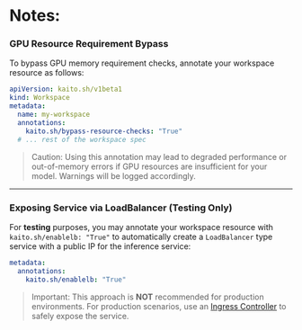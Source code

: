 # Notes:

### GPU Resource Requirement Bypass
To bypass GPU memory requirement checks, annotate your workspace resource as follows:
```yaml
apiVersion: kaito.sh/v1beta1
kind: Workspace
metadata:
  name: my-workspace
  annotations:
    kaito.sh/bypass-resource-checks: "True"
  # ... rest of the workspace spec
```
> Caution: Using this annotation may lead to degraded performance or out-of-memory errors if GPU resources are insufficient for your model. Warnings will be logged accordingly.

---

### Exposing Service via LoadBalancer (Testing Only)

For **testing** purposes, you may annotate your workspace resource with `kaito.sh/enablelb: "True"` to automatically create a `LoadBalancer` type service with a public IP for the inference service:

```yaml
metadata:
  annotations:
    kaito.sh/enablelb: "True"
```
> Important: This approach is **NOT** recommended for production environments. For production scenarios, use an [Ingress Controller](https://learn.microsoft.com/en-us/azure/aks/ingress-basic?tabs=azure-cli) to safely expose the service.


